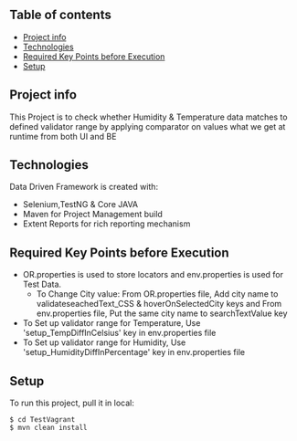## Table of contents
* [Project info](#project-info)
* [Technologies](#technologies)
* [Required Key Points before Execution](#required-key-points-before-execution)
* [Setup](#setup)

## Project info
This Project is to check whether Humidity & Temperature data matches to defined validator range by applying comparator on values what we get at runtime from both UI and BE
	
## Technologies
Data Driven Framework is created with:
* Selenium,TestNG & Core JAVA
* Maven for Project Management build 
* Extent Reports for rich reporting mechanism

## Required Key Points before Execution
* OR.properties is used to store locators and env.properties is used for Test Data.
	* To Change City value: From OR.properties file, Add city name to validateseachedText_CSS & hoverOnSelectedCity keys and From env.properties file, Put the same city name to searchTextValue key
* To Set up validator range for Temperature, Use 'setup_TempDiffInCelsius' key in env.properties file 
* To Set up validator range for Humidity, Use 'setup_HumidityDiffInPercentage' key in env.properties file 
	
## Setup
To run this project, pull it in local:

```
$ cd TestVagrant
$ mvn clean install
```

<!-- Add Comment -->
